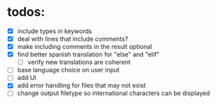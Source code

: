 # todos:
- [x] include types in keywords
- [x] deal with lines that include comments?
- [x] make including comments in the result optional
- [x] find better spanish translation for "else" and "elif"
  - [ ] verify new translations are coherent
- [ ] base language choice on user input
- [ ] add UI
- [x] add error handling for files that may not exist
- [ ] change output filetype so international characters can be displayed
